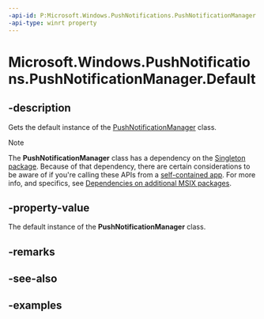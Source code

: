 ```yaml
---
-api-id: P:Microsoft.Windows.PushNotifications.PushNotificationManager.Default
-api-type: winrt property
---
```


# Microsoft.Windows.PushNotifications.PushNotificationManager.Default

<!--
public static Microsoft.Windows.PushNotifications.PushNotificationManager Default { get; }
-->

## -description

Gets the default instance of the [PushNotificationManager](xref:Microsoft.Windows.PushNotifications.PushNotificationManager) class.

> [!NOTE]
> The **PushNotificationManager** class has a dependency on the [Singleton package](/windows/apps/windows-app-sdk/deployment-architecture#singleton-package). Because of that dependency, there are certain considerations to be aware of if you're calling these APIs from a [self-contained app](/windows/apps/package-and-deploy/deploy-overview). For more info, and specifics, see [Dependencies on additional MSIX packages](/windows/apps/package-and-deploy/self-contained-deploy/deploy-self-contained-apps#dependencies-on-additional-msix-packages).

## -property-value

The default instance of the **PushNotificationManager** class.

## -remarks

## -see-also

## -examples
